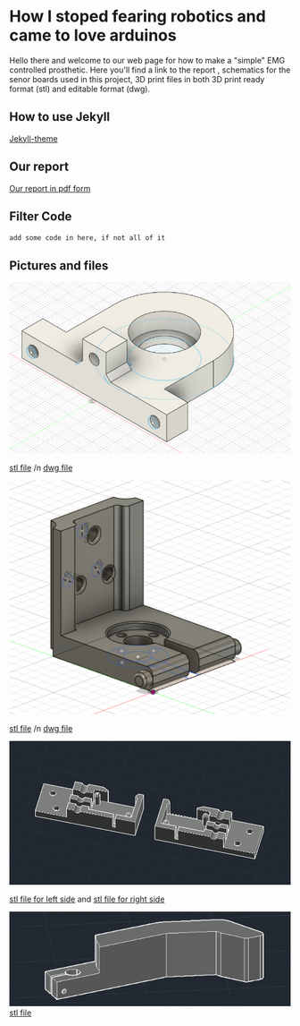 # How I stoped fearing robotics and came to love arduinos
Hello there and welcome to our web page for how to make a "simple" EMG controlled prosthetic. Here you'll find a link to the report , schematics for the senor boards used in this project, 3D print files in both 3D print ready format (stl) and editable format (dwg).  

## How to use Jekyll
[Jekyll-theme](https://github.com/mmistakes/jekyll-theme-basically-basic/blob/master/README.md#ruby-gem-method)

## Our report
[Our report in pdf form](https://drive.google.com/file/d/135nqrgYZVhD_CpQoTayHe5q2DdZN0q2t/view?usp=sharing)

## Filter Code
```terminal
add some code in here, if not all of it
```

## Pictures and files
![Ballbearing holder](Pictures/Ballbearingholder.png)

[stl file](Projects/Hand%20part/Hand_part.stl) /n [dwg file](Projects/Hand%20part/Hand_part.dwg)  

![Holder for the bolt](Pictures/Holder%20for%20rail.png)

[stl file](Projects/Holder%20for%20rail/Holder%20for%20rail.stl) /n [dwg file](Projects/Holder%20for%20rail/Holder%20for%20rail.dwg)  

![Holders for the switches](Pictures/box%20for%20switches.png)

[stl file for left side](Projects/sensorholders/sensorholder_left.stl) and 
[stl file for right side](Projects/sensorholders/sensorholder_right.stl)  

![Lever for the hand](Pictures/hand%20lever.png)
[stl file](Projects/Hand%20part/Hand_part.stl) 
